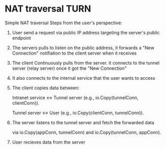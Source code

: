 # NAT traversal TURN
Simple NAT traversal 
Steps from the user's perspective:
1. User send a request via public IP address targeting the server's public endpoint
2. The servers pulls to listen on the public address, it forwards a "New Connection" notifiation to the client server when it receives
3. The client Continuously pulls from the server. it connects to the tunnel server (relay server) once it got the "New Connection"
4. It also connects to the internal service that the user wants to access
5. The client copies data between:

    Intranet service ↔ Tunnel server (e.g., io.Copy(tunnelConn, clientConn)).

    Tunnel server ↔ User (e.g., io.Copy(clientConn, tunnelConn)).
6. The server listens to the tunnel server and fetch the forwarded data
    
    via io.Copy(appConn, tunnelConn) and io.Copy(tunnelConn, appConn).
7. User recieves data from the server
